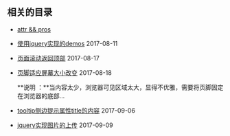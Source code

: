 ## 相关的目录

- [attr && pros](./attr_pros.md)

- [使用jquery实现的demos](./demos/) 2017-08-11

- [页面滚动返回顶部](./to_top.md) 2017-08-17

- [页脚适应屏幕大小改变](./footer_suit_browser.md) 2017-08-18

    **说明 ：**当内容太少，浏览器可见区域太大，显得不优雅，需要将页脚固定在浏览器的底部...

- [tooltip侧边提示属性title的内容](./tool_tip.md) 2017-09-06

- [jquery实现图片的上传](./upload_imgs.md) 2017-09-09
